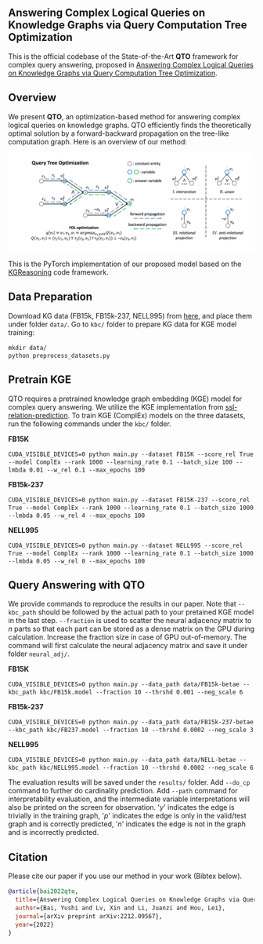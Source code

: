 ## Answering Complex Logical Queries on Knowledge Graphs via Query Computation Tree Optimization

This is the official codebase of the State-of-the-Art **QTO** framework for complex query answering, proposed in [Answering Complex Logical Queries on Knowledge Graphs via Query Computation Tree Optimization](https://arxiv.org/abs/2212.09567).

## Overview
We present **QTO**, an optimization-based method for answering complex logical queries on knowledge graphs. QTO efficiently finds the theoretically optimal solution by a forward-backward propagation on the tree-like computation graph. Here is an overview of our method:

![](figs/model.png)

This is the PyTorch implementation of our proposed model based on the [KGReasoning](https://github.com/snap-stanford/KGReasoning) code framework.

## Data Preparation
Download KG data (FB15k, FB15k-237, NELL995) from [here](http://snap.stanford.edu/betae/KG_data.zip), and place them under folder `data/`.
Go to `kbc/` folder to prepare KG data for KGE model training:
```
mkdir data/
python preprocess_datasets.py
```

## Pretrain KGE
QTO requires a pretrained knowledge graph embedding (KGE) model for complex query answering. We utilize the KGE implementation from [ssl-relation-prediction](https://github.com/facebookresearch/ssl-relation-prediction).
To train KGE (ComplEx) models on the three datasets, run the following commands under the `kbc/` folder.

**FB15K**
```
CUDA_VISIBLE_DEVICES=0 python main.py --dataset FB15K --score_rel True --model ComplEx --rank 1000 --learning_rate 0.1 --batch_size 100 --lmbda 0.01 --w_rel 0.1 --max_epochs 100
```
**FB15k-237**
```
CUDA_VISIBLE_DEVICES=0 python main.py --dataset FB15K-237 --score_rel True --model ComplEx --rank 1000 --learning_rate 0.1 --batch_size 1000 --lmbda 0.05 --w_rel 4 --max_epochs 100
```
**NELL995**
```
CUDA_VISIBLE_DEVICES=0 python main.py --dataset NELL995 --score_rel True --model ComplEx --rank 1000 --learning_rate 0.1 --batch_size 1000 --lmbda 0.05 --w_rel 0 --max_epochs 100
```

## Query Answering with QTO
We provide commands to reproduce the results in our paper. Note that `--kbc_path` should be followed by the actual path to your pretained KGE model in the last step. `--fraction` is used to scatter the neural adjacency matrix to $n$ parts so that each part can be stored as a dense matrix on the GPU during calculation. Increase the fraction size in case of GPU out-of-memory.
The command will first calculate the neural adjacency matrix and save it under folder `neural_adj/`.

**FB15K**
```
CUDA_VISIBLE_DEVICES=0 python main.py --data_path data/FB15k-betae --kbc_path kbc/FB15k.model --fraction 10 --thrshd 0.001 --neg_scale 6
```
**FB15k-237**
```
CUDA_VISIBLE_DEVICES=0 python main.py --data_path data/FB15k-237-betae --kbc_path kbc/FB237.model --fraction 10 --thrshd 0.0002 --neg_scale 3
```
**NELL995**
```
CUDA_VISIBLE_DEVICES=0 python main.py --data_path data/NELL-betae --kbc_path kbc/NELL995.model --fraction 10 --thrshd 0.0002 --neg_scale 6
```
The evaluation results will be saved under the `results/` folder. Add `--do_cp` command to further do cardinality prediction. Add `--path` command for interpretability evaluation, and the intermediate variable interpretations will also be printed on the screen for observation. '*y*' indicates the edge is trivially in the training graph, '*p*' indicates the edge is only in the valid/test graph and is correctly predicted, '*n*' indicates the edge is not in the graph and is incorrectly predicted.

## Citation

Please cite our paper if you use our method in your work (Bibtex below).

```bibtex
@article{bai2022qto,
  title={Answering Complex Logical Queries on Knowledge Graphs via Query Computation Tree Optimization},
  author={Bai, Yushi and Lv, Xin and Li, Juanzi and Hou, Lei},
  journal={arXiv preprint arXiv:2212.09567},
  year={2022}
}
```
